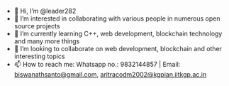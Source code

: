 - 👋 Hi, I’m @leader282
- 👀 I’m interested in collaborating with various people in numerous open source projects
- 🌱 I’m currently learning C++, web development, blockchain technology and many more things
- 💞️ I’m looking to collaborate on web development, blockchain and other interesting topics
- 📫 How to reach me: Whatsapp no.: 9832144857 | Email: biswanathsanto@gmail.com, aritracodm2002@kgpian.iitkgp.ac.in
